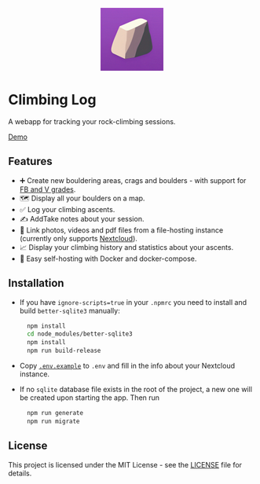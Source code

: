 <p align="center">
  <img src="./static/android-chrome-512x512.png" width="128" alt="Climbing Log Logo" />
</p>

# Climbing Log

A webapp for tracking your rock-climbing sessions.

[Demo](https://climbing-log.vercel.app/)

## Features

- ➕ Create new bouldering areas, crags and boulders - with support for [FB and V grades](https://www.mountainproject.com/international-climbing-grades).
- 🗺️ Display all your boulders on a map.
- ✅ Log your climbing ascents.
- ✍️ AddTake notes about your session.
- 📸 Link photos, videos and pdf files from a file-hosting instance (currently only supports [Nextcloud](https://github.com/nextcloud)).
- 📈 Display your climbing history and statistics about your ascents.
- 🚀 Easy self-hosting with Docker and docker-compose.

## Installation

- If you have `ignore-scripts=true` in your `.npmrc` you need to install and build `better-sqlite3` manually:

  ```bash
    npm install
    cd node_modules/better-sqlite3
    npm install
    npm run build-release
  ```

- Copy [`.env.example`](./.env.example) to `.env` and fill in the info about your Nextcloud instance.
- If no `sqlite` database file exists in the root of the project, a new one will be created upon starting the app. Then run

  ```bash
    npm run generate
    npm run migrate
  ```

## License

This project is licensed under the MIT License - see the [LICENSE](LICENSE) file for details.

